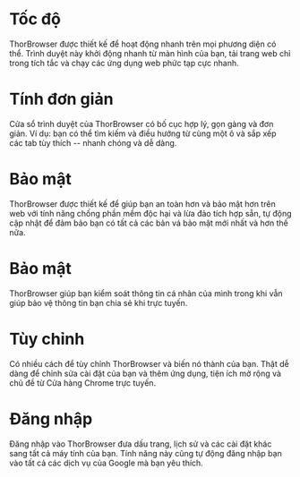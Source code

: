 # Tốc độ
ThorBrowser được thiết kế để hoạt động nhanh trên mọi phương diện có thể. Trình duyệt này khởi động nhanh từ màn hình của bạn, tải trang web chỉ trong tích tắc và chạy các ứng dụng web phức tạp cực nhanh.


# Tính đơn giản
Cửa sổ trình duyệt của ThorBrowser có bố cục hợp lý, gọn gàng và đơn giản. Ví dụ: bạn có thể tìm kiếm và điều hướng từ cùng một ô và sắp xếp các tab tùy thích -- nhanh chóng và dễ dàng.


# Bảo mật
ThorBrowser được thiết kế để giúp bạn an toàn hơn và bảo mật hơn trên web với tính năng chống phần mềm độc hại và lừa đảo tích hợp sẵn, tự động cập nhật để đảm bảo bạn có tất cả các bản vá bảo mật mới nhất và hơn thế nữa.


# Bảo mật
ThorBrowser giúp bạn kiểm soát thông tin cá nhân của mình trong khi vẫn giúp bảo vệ thông tin bạn chia sẻ khi trực tuyến.


# Tùy chỉnh
Có nhiều cách để tùy chỉnh ThorBrowser và biến nó thành của bạn. Thật dễ dàng để chỉnh sửa cài đặt của bạn và thêm ứng dụng, tiện ích mở rộng và chủ đề từ Cửa hàng Chrome trực tuyến.


# Đăng nhập
Đăng nhập vào ThorBrowser đưa dấu trang, lịch sử và các cài đặt khác sang tất cả máy tính của bạn. Tính năng này cũng tự động đăng nhập bạn vào tất cả các dịch vụ của Google mà bạn yêu thích.

